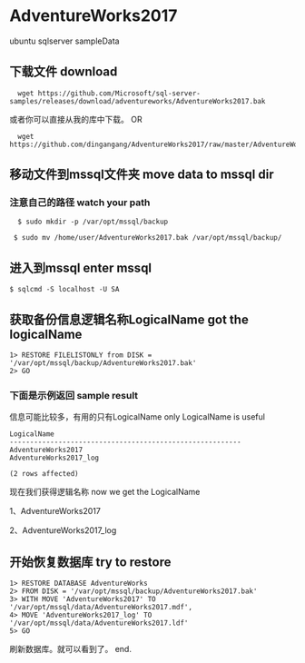 # AdventureWorks2017
ubuntu sqlserver sampleData

## 下载文件 download

```
  wget https://github.com/Microsoft/sql-server-samples/releases/download/adventureworks/AdventureWorks2017.bak
```
或者你可以直接从我的库中下载。 OR

```
  wget https://github.com/dingangang/AdventureWorks2017/raw/master/AdventureWorks2017.bak
```

## 移动文件到mssql文件夹   move data to mssql dir

### 注意自己的路径   watch your path

```
  $ sudo mkdir -p /var/opt/mssql/backup
```

```
 $ sudo mv /home/user/AdventureWorks2017.bak /var/opt/mssql/backup/
```

## 进入到mssql   enter mssql

```
$ sqlcmd -S localhost -U SA
```

## 获取备份信息逻辑名称LogicalName    got the logicalName

```
1> RESTORE FILELISTONLY from DISK = '/var/opt/mssql/backup/AdventureWorks2017.bak'
2> GO
```

### 下面是示例返回     sample result

信息可能比较多，有用的只有LogicalName    only LogicalName is useful
```
LogicalName             
---------------------------------------------------------
AdventureWorks2017                                       
AdventureWorks2017_log                                                                                              

(2 rows affected)
```

现在我们获得逻辑名称  now we get the LogicalName

1、AdventureWorks2017

2、AdventureWorks2017_log

## 开始恢复数据库  try to restore

```
1> RESTORE DATABASE AdventureWorks
2> FROM DISK = '/var/opt/mssql/backup/AdventureWorks2017.bak'
3> WITH MOVE 'AdventureWorks2017' TO '/var/opt/mssql/data/AdventureWorks2017.mdf',
4> MOVE 'AdventureWorks2017_log' TO '/var/opt/mssql/data/AdventureWorks2017.ldf'
5> GO
```

刷新数据库。就可以看到了。 end.


